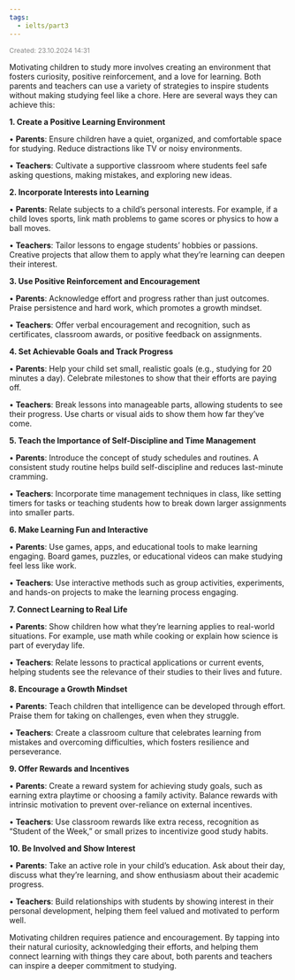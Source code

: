```yaml
---
tags:
  - ielts/part3
---
```

<span style="font-size:12px; color:#888888;">Created: 23.10.2024 14:31</span>

Motivating children to study more involves creating an environment that fosters curiosity, positive reinforcement, and a love for learning. Both parents and teachers can use a variety of strategies to inspire students without making studying feel like a chore. Here are several ways they can achieve this:

**1. Create a Positive Learning Environment**

• **Parents**: Ensure children have a quiet, organized, and comfortable space for studying. Reduce distractions like TV or noisy environments.

• **Teachers**: Cultivate a supportive classroom where students feel safe asking questions, making mistakes, and exploring new ideas.

**2. Incorporate Interests into Learning**

• **Parents**: Relate subjects to a child’s personal interests. For example, if a child loves sports, link math problems to game scores or physics to how a ball moves.

• **Teachers**: Tailor lessons to engage students’ hobbies or passions. Creative projects that allow them to apply what they’re learning can deepen their interest.

**3. Use Positive Reinforcement and Encouragement**

• **Parents**: Acknowledge effort and progress rather than just outcomes. Praise persistence and hard work, which promotes a growth mindset.

• **Teachers**: Offer verbal encouragement and recognition, such as certificates, classroom awards, or positive feedback on assignments.

**4. Set Achievable Goals and Track Progress**

• **Parents**: Help your child set small, realistic goals (e.g., studying for 20 minutes a day). Celebrate milestones to show that their efforts are paying off.

• **Teachers**: Break lessons into manageable parts, allowing students to see their progress. Use charts or visual aids to show them how far they’ve come.

**5. Teach the Importance of Self-Discipline and Time Management**

• **Parents**: Introduce the concept of study schedules and routines. A consistent study routine helps build self-discipline and reduces last-minute cramming.

• **Teachers**: Incorporate time management techniques in class, like setting timers for tasks or teaching students how to break down larger assignments into smaller parts.

**6. Make Learning Fun and Interactive**

• **Parents**: Use games, apps, and educational tools to make learning engaging. Board games, puzzles, or educational videos can make studying feel less like work.

• **Teachers**: Use interactive methods such as group activities, experiments, and hands-on projects to make the learning process engaging.

**7. Connect Learning to Real Life**

• **Parents**: Show children how what they’re learning applies to real-world situations. For example, use math while cooking or explain how science is part of everyday life.

• **Teachers**: Relate lessons to practical applications or current events, helping students see the relevance of their studies to their lives and future.

**8. Encourage a Growth Mindset**

• **Parents**: Teach children that intelligence can be developed through effort. Praise them for taking on challenges, even when they struggle.

• **Teachers**: Create a classroom culture that celebrates learning from mistakes and overcoming difficulties, which fosters resilience and perseverance.

**9. Offer Rewards and Incentives**

• **Parents**: Create a reward system for achieving study goals, such as earning extra playtime or choosing a family activity. Balance rewards with intrinsic motivation to prevent over-reliance on external incentives.

• **Teachers**: Use classroom rewards like extra recess, recognition as “Student of the Week,” or small prizes to incentivize good study habits.

**10. Be Involved and Show Interest**

• **Parents**: Take an active role in your child’s education. Ask about their day, discuss what they’re learning, and show enthusiasm about their academic progress.

• **Teachers**: Build relationships with students by showing interest in their personal development, helping them feel valued and motivated to perform well.

Motivating children requires patience and encouragement. By tapping into their natural curiosity, acknowledging their efforts, and helping them connect learning with things they care about, both parents and teachers can inspire a deeper commitment to studying.